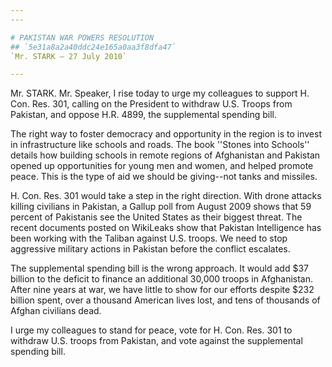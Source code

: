 ```yaml
---
---

# PAKISTAN WAR POWERS RESOLUTION
## `5e31a8a2a40ddc24e165a0aa3f8dfa47`
`Mr. STARK — 27 July 2010`

---
```



Mr. STARK. Mr. Speaker, I rise today to urge my colleagues to support 
H. Con. Res. 301, calling on the President to withdraw U.S. Troops from 
Pakistan, and oppose H.R. 4899, the supplemental spending bill.

The right way to foster democracy and opportunity in the region is to 
invest in infrastructure like schools and roads. The book ''Stones into 
Schools'' details how building schools in remote regions of Afghanistan 
and Pakistan opened up opportunities for young men and women, and 
helped promote peace. This is the type of aid we should be giving--not 
tanks and missiles.

H. Con. Res. 301 would take a step in the right direction. With drone 
attacks killing civilians in Pakistan, a Gallup poll from August 2009 
shows that 59 percent of Pakistanis see the United States as their 
biggest threat. The recent documents posted on WikiLeaks show that 
Pakistan Intelligence has been working with the Taliban against U.S. 
troops. We need to stop aggressive military actions in Pakistan before 
the conflict escalates.

The supplemental spending bill is the wrong approach. It would add 
$37 billion to the deficit to finance an additional 30,000 troops in 
Afghanistan. After nine years at war, we have little to show for our 
efforts despite $232 billion spent, over a thousand American lives 
lost, and tens of thousands of Afghan civilians dead.

I urge my colleagues to stand for peace, vote for H. Con. Res. 301 to 
withdraw U.S. troops from Pakistan, and vote against the supplemental 
spending bill.